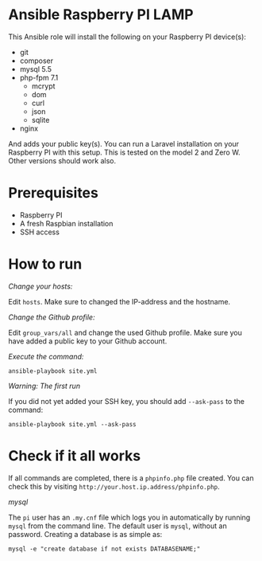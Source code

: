 # Ansible Raspberry PI LAMP

This Ansible role will install the following on your Raspberry PI device(s):

- git
- composer
- mysql 5.5
- php-fpm 7.1
  * mcrypt
  * dom
  * curl
  * json
  * sqlite
- nginx
 
And adds your public key(s). You can run a Laravel installation on your Raspberry PI with this setup. This is tested on the model 2 and Zero W. Other versions should work also.

# Prerequisites

- Raspberry PI
- A fresh Raspbian installation
- SSH access

# How to run

*Change your hosts:*

Edit ``hosts``. Make sure to changed the IP-address and the hostname.

*Change the Github profile:*

Edit ``group_vars/all`` and change the used Github profile. Make sure you have added a public key to your Github account.
 
*Execute the command:*

``ansible-playbook site.yml``

*Warning: The first run*

If you did not yet added your SSH key, you should add ``--ask-pass`` to the command:

``ansible-playbook site.yml --ask-pass``

# Check if it all works

If all commands are completed, there is a ``phpinfo.php`` file created. You can check this by visiting ``http://your.host.ip.address/phpinfo.php``.

*mysql*
 
The ``pi`` user has an ``.my.cnf`` file which logs you in automatically by running ``mysql`` from the command line. The default user is ``mysql``, without an password. Creating a database is as simple as:
 
``mysql -e "create database if not exists DATABASENAME;"``
